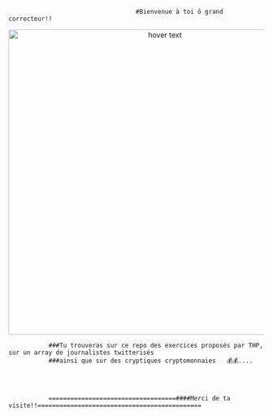                                        #Bienvenue à toi ô grand correcteur!!


<p align="center">
<img src="/img/telechargement.jpg" width="600" title="hover text">
</p>


               ###Tu trouveras sur ce repo des exercices proposés par THP, sur un array de journalistes twitterisés
               ###ainsi que sur des cryptiques cryptomonnaies   💰💰....




               ===================================####Merci de ta visite!!=============================================


